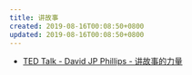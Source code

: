 ```yaml
---
title: 讲故事
created: 2019-08-16T00:08:50+0800
updated: 2019-08-16T00:08:50+0800
---
```



- [TED Talk - David JP Phillips - 讲故事的力量](https://www.bilibili.com/video/av55118489)
